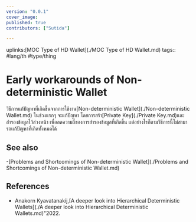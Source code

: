 ```yaml
---
version: "0.0.1"
cover_image:
published: true
contributors: ["Sutida"]

---
```

uplinks:[MOC Type of HD Wallet](./MOC Type of HD Wallet.md)
tags:: #lang/th #type/thing

# Early workarounds of  Non-deterministic Wallet
วิธีการแก้ปัญหาที่เกิดขึ้นจากการใช้งาน[Non-deterministic Wallet](./Non-deterministic Wallet.md)
ในช่วงแรกๆ จะแก้ปัญหา โดยการสร้า[Private Key](./Private Key.md)และสำรองข้อมูลไว้ล่วงหน้า เพื่อลดความถี่ของการสำรองข้อมูลที่เกิดขึ้น แต่อย่างไรก็ตามวิธีการนี้ไม่สามารถเเก้ปัญหาที่เกิดทั้งหมดได้

## See also
-[Problems and Shortcomings of Non-deterministic Wallet](./Problems and Shortcomings of Non-deterministic Wallet.md)
## References
- Anakorn Kyavatanakij,[A deeper look into Hierarchical Deterministic Wallets](./A deeper look into Hierarchical Deterministic Wallets.md)"2022.
